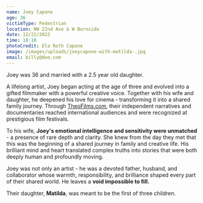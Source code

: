 ```yaml
---
name: Joey Capone
age: 36
victimType: Pedestrian
location: NW 22nd Ave & W Burnside
date: 12/22/2022
time: 18:10
photoCredit: Ela Roth Capone
image: /images/uploads/joeycapone-with-matilda-.jpg
email: billy@doe.com
---
```

Joey was 36 and married with a 2.5 year old daughter.

A lifelong artist, Joey began acting at the age of three and evolved into a gifted filmmaker with a powerful creative voice. Together with his wife and daughter, he deepened his love for cinema - transforming it into a shared family journey. Through [TheoFilms.com](https://theofilms.com), their independent narratives and documentaries reached international audiences and were recognized at prestigious film festivals.

To his wife, **Joey's emotional intelligence and sensitivity were unmatched** - a presence of rare depth and clarity. She knew from the day they met that this was the beginning of a shared journey in family and creative life. His brilliant mind and heart translated complex truths into stories that were both deeply human and profoundly moving.

Joey was not only an artist - he was a devoted father, husband, and collaborator whose warmth, responsibility, and brilliance shaped every part of their shared world. He leaves a **void impossible to fill.**

Their daughter, **Matilda**, was meant to be the first of three children.
